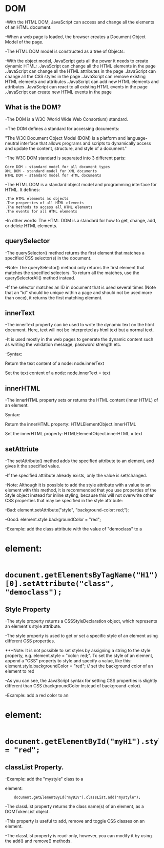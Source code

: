 # DOM

-With the HTML DOM, JavaScript can access and change all the elements of an HTML document.

-When a web page is loaded, the browser creates a Document Object Model of the page.

-The HTML DOM model is constructed as a tree of Objects:

-With the object model, JavaScript gets all the power it needs to create dynamic HTML:
    .JavaScript can change all the HTML elements in the page
    .JavaScript can change all the HTML attributes in the   page
    .JavaScript can change all the CSS styles in the page
    .JavaScript can remove existing HTML elements and attributes
    .JavaScript can add new HTML elements and attributes
    .JavaScript can react to all existing HTML events in the page    
    .JavaScript can create new HTML events in the page

## What is the DOM?

-The DOM is a W3C (World Wide Web Consortium) standard.

=The DOM defines a standard for accessing documents:

"The W3C Document Object Model (DOM) is a platform and language-neutral interface that allows programs and scripts to dynamically access and update the content, structure, and style of a document."

-The W3C DOM standard is separated into 3 different parts:

    Core DOM - standard model for all document types
    XML DOM - standard model for XML documents
    HTML DOM - standard model for HTML documents

-The HTML DOM is a standard object model and programming interface for HTML. It defines:

    .The HTML elements as objects
    .The properties of all HTML elements
    .The methods to access all HTML elements
    .The events for all HTML elements

-In other words: The HTML DOM is a standard for how to get, change, add, or delete HTML elements.

## querySelector 

-The querySelector() method returns the first element that matches a specified CSS selector(s) in the document.

-Note: The querySelector() method only returns the first element that matches the specified selectors. To return all the matches, use the querySelectorAll() method instead.

-If the selector matches an ID in document that is used several times (Note that an "id" should be unique within a page and should not be used more than once), it returns the first matching element.

## innerText

-The innerText property can be used to write the dynamic text on the html document. Here, text will not be interpreted as html text but a normal text.

-It is used mostly in the web pages to generate the dynamic content such as writing the validation message, password strength etc.

-Syntax:

Return the text content of a node:
        node.innerText

Set the text content of a node:
        node.innerText = text

## innerHTML

-The innerHTML property sets or returns the HTML content (inner HTML) of an element.

Syntax:

Return the innerHTML property:
        HTMLElementObject.innerHTML

Set the innerHTML property:
        HTMLElementObject.innerHTML = text

## setAttriute

-The setAttribute() method adds the specified attribute to an element, and gives it the specified value.

-If the specified attribute already exists, only the value is set/changed.

-Note: Although it is possible to add the style attribute with a value to an element with this method, it is recommended that you use properties of the Style object instead for inline styling, because this will not overwrite other CSS properties that may be specified in the style attribute:

-Bad:
        element.setAttribute("style", "background-color: red;");

-Good:
        element.style.backgroundColor = "red";

-Example: add the class attribute with the value of "democlass" to a <h1> element:

        document.getElementsByTagName("H1")[0].setAttribute("class", "democlass");

## Style Property

-The style property returns a CSSStyleDeclaration object, which represents an element's style attribute.

-The style property is used to get or set a specific style of an element using different CSS properties.

***Note: It is not possible to set styles by assigning a string to the style property, e.g. element.style = "color: red;". To set the style of an element, append a "CSS" property to style and specify a value, like this:
        element.style.backgroundColor = "red";   // set the background color of an element to red

-As you can see, the JavaScript syntax for setting CSS properties is slightly different than CSS (backgroundColor instead of background-color).

-Example: add a red color to an <h1> element:

        document.getElementById("myH1").style.color = "red";

## classList Property.

-Example: add the "mystyle" class to a <div> element:

        document.getElementById("myDIV").classList.add("mystyle");

-The classList property returns the class name(s) of an element, as a DOMTokenList object.

-This property is useful to add, remove and toggle CSS classes on an element.

-The classList property is read-only, however, you can modify it by using the add() and remove() methods.